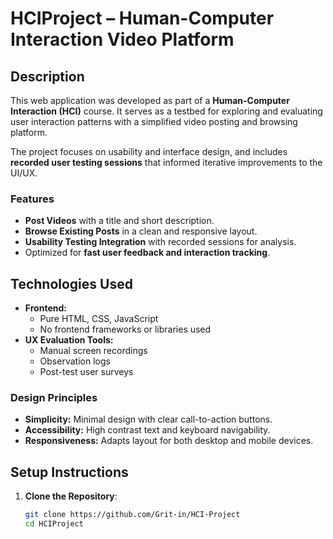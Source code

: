 # HCIProject – Human-Computer Interaction Video Platform

## Description

This web application was developed as part of a **Human-Computer Interaction (HCI)** course. It serves as a testbed for exploring and evaluating user interaction patterns with a simplified video posting and browsing platform.

The project focuses on usability and interface design, and includes **recorded user testing sessions** that informed iterative improvements to the UI/UX.

### Features

- **Post Videos** with a title and short description.
- **Browse Existing Posts** in a clean and responsive layout.
- **Usability Testing Integration** with recorded sessions for analysis.
- Optimized for **fast user feedback and interaction tracking**.

## Technologies Used

- **Frontend:**
  - Pure HTML, CSS, JavaScript
  - No frontend frameworks or libraries used
- **UX Evaluation Tools:**
  - Manual screen recordings
  - Observation logs
  - Post-test user surveys

### Design Principles

- **Simplicity:** Minimal design with clear call-to-action buttons.
- **Accessibility:** High contrast text and keyboard navigability.
- **Responsiveness:** Adapts layout for both desktop and mobile devices.

## Setup Instructions

1. **Clone the Repository**:

   ```bash
   git clone https://github.com/Grit-in/HCI-Project
   cd HCIProject
